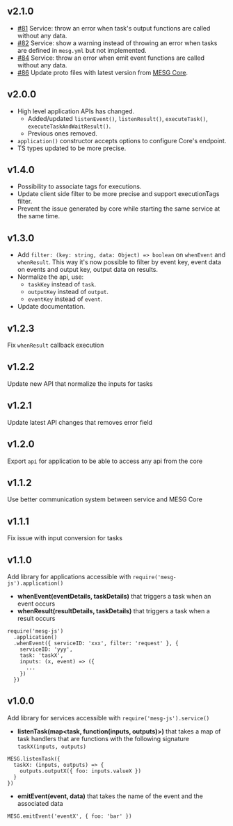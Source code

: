 ## v2.1.0

- [#81](https://github.com/mesg-foundation/mesg-js/pull/81) Service: throw an error when task's output functions are called without any data.
- [#82](https://github.com/mesg-foundation/mesg-js/pull/82) Service: show a warning instead of throwing an error when tasks are defined in `mesg.yml` but not implemented.
- [#84](https://github.com/mesg-foundation/mesg-js/pull/84) Service: throw an error when emit event functions are called without any data.
- [#86](https://github.com/mesg-foundation/mesg-js/pull/86) Update proto files with latest version from [MESG Core](https://github.com/mesg-foundation/core).

## v2.0.0

- High level application APIs has changed.
  - Added/updated `listenEvent()`, `listenResult()`, `executeTask()`, `executeTaskAndWaitResult()`.
  - Previous ones removed.
- `application()` constructor accepts options to configure Core's endpoint.
- TS types updated to be more precise.

## v1.4.0

- Possibility to associate tags for executions.
- Update client side filter to be more precise and support executionTags filter.
- Prevent the issue generated by core while starting the same service at the same time.

## v1.3.0

- Add `filter: (key: string, data: Object) => boolean` on `whenEvent` and `whenResult`.
This way it's now possible to filter by event key, event data on events and
output key, output data on results.
- Normalize the api, use:
  - `taskKey` instead of `task`.
  - `outputKey` instead of `output`.
  - `eventKey` instead of `event`.
- Update documentation.

## v1.2.3

Fix `whenResult` callback execution

## v1.2.2

Update new API that normalize the inputs for tasks

## v1.2.1

Update latest API changes that removes error field

## v1.2.0

Export `api` for application to be able to access any api from the core

## v1.1.2

Use better communication system between service and MESG Core

## v1.1.1

Fix issue with input conversion for tasks

## v1.1.0

Add library for applications accessible with `require('mesg-js').application()`

- **whenEvent(eventDetails, taskDetails)** that triggers a task when an event occurs
- **whenResult(resultDetails, taskDetails)** that triggers a task when a result occurs

```
require('mesg-js')
  .application()
  .whenEvent({ serviceID: 'xxx', filter: 'request' }, {
    serviceID: 'yyy',
    task: 'taskX',
    inputs: (x, event) => ({
      ...
    })
  })
```

## v1.0.0

Add library for services accessible with `require('mesg-js').service()`

- **listenTask(map<task, function(inputs, outputs)>)** that takes a map of task handlers that are functions with the following signature `taskX(inputs, outputs)`
```
MESG.listenTask({
  taskX: (inputs, outputs) => {
    outputs.outputX({ foo: inputs.valueX })
  }
})
```
- **emitEvent(event, data)** that takes the name of the event and the associated data
```
MESG.emitEvent('eventX', { foo: 'bar' })
```

